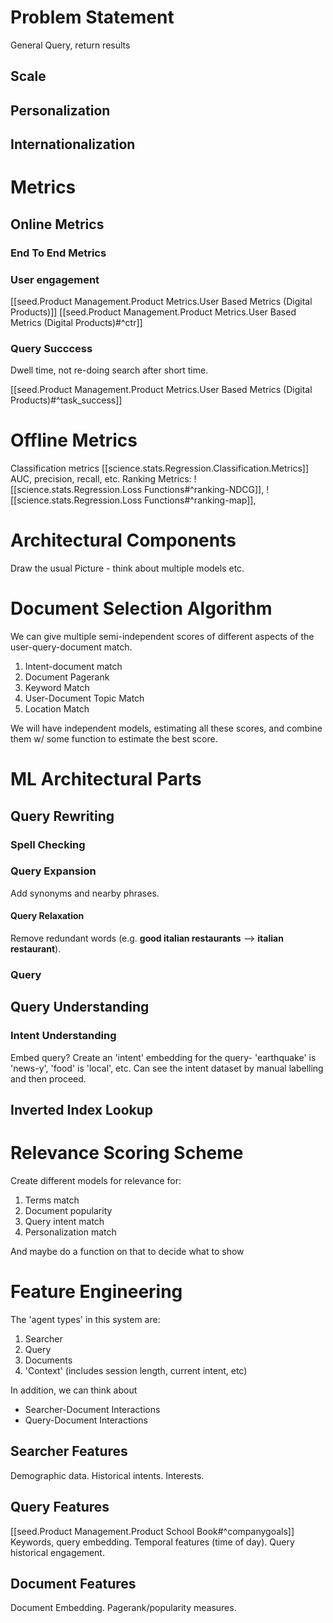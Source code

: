 

# Problem Statement

General Query, return results

## Scale 

## Personalization

## Internationalization


# Metrics


## Online Metrics

### End To End Metrics
 ### User engagement
 [[seed.Product Management.Product Metrics.User Based Metrics (Digital Products)]]
 [[seed.Product Management.Product Metrics.User Based Metrics (Digital Products)#^ctr]]
 ### Query Succcess
 Dwell time, not re-doing search after short time.

 [[seed.Product Management.Product Metrics.User Based Metrics (Digital Products)#^task_success]]


 # Offline Metrics
 Classification metrics
 [[science.stats.Regression.Classification.Metrics]]
 AUC, precision, recall, etc.
 Ranking Metrics: 
 ![[science.stats.Regression.Loss Functions#^ranking-NDCG]],
 ![[science.stats.Regression.Loss Functions#^ranking-map]],


 # Architectural Components

 Draw the usual Picture - think about multiple models etc.


# Document Selection Algorithm
 We can give multiple semi-independent scores of different aspects of the user-query-document match.
 1. Intent-document match
 2. Document Pagerank
 3. Keyword Match
 4. User-Document Topic Match
 5. Location Match 

 We will have independent models, estimating all these scores, and combine them w/ some function to estimate the best score.

# ML Architectural Parts

## Query Rewriting
### Spell Checking
### Query Expansion 
Add synonyms and nearby phrases.
#### Query Relaxation
Remove redundant words (e.g. __good italian restaurants__ --> __italian restaurant__).

### Query 
## Query Understanding 

### Intent Understanding
 Embed query?
Create an 'intent' embedding for the query- 'earthquake' is 'news-y', 'food' is 'local', etc.
Can see the intent dataset by manual labelling and then proceed.

## Inverted Index Lookup


##

 


# Relevance Scoring Scheme

Create different models for relevance for:
1. Terms match
2. Document popularity
3. Query intent match
4. Personalization match

And maybe do a function on that to decide what to show


# Feature Engineering

The 'agent types' in this system are:
1. Searcher
2. Query
4. Documents
5. 'Context' (includes session length, current intent, etc)

In addition, we can think about 
* Searcher-Document Interactions
* Query-Document Interactions


## Searcher Features
Demographic data. Historical intents. Interests.

## Query Features 
[[seed.Product Management.Product School Book#^companygoals]]
Keywords, query embedding. Temporal features (time of day).
Query historical engagement.

## Document Features
Document Embedding. Pagerank/popularity measures.



